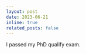 ```yaml
---
layout: post
date: 2023-06-21
inline: true
related_posts: false
---
```


I passed my PhD qualify exam.
